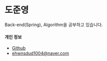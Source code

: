 # 도준영
Back-end(Spring), Algorithm을 공부하고 있습니다.

#### 개인 정보
*  [Github](https://github.com/JuneYoungDo)
*  [ehwnsdud1004@naver.com](mailto:ehwnsud1004@naver.com)
